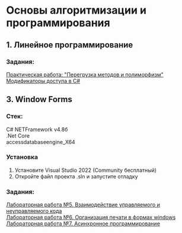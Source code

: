 # Основы алгоритмизации и программирования
## 1. Линейное программирование
### Задания:
<a href="https://github.com/AnytaShan/Homework/blob/54a7e5a17d9efc7037baa92d7f4bac747fa5ce83/%D0%9F%D0%B5%D1%80%D0%B5%D0%B3%D1%80%D1%83%D0%B7%D0%BA%D0%B0%20%D0%BC%D0%B5%D1%82%D0%BE%D0%B4%D0%BE%D0%B2%20%D0%B8%20%D0%BF%D0%BE%D0%BB%D0%B8%D1%84%D0%BE%D1%80%D1%84%D0%B8%D0%B7%D0%BC">Практическая работа: "Перегрузка методов и полиморфизм"</a><br>
<a href="https://github.com/AnytaShan/Homework/tree/54a7e5a17d9efc7037baa92d7f4bac747fa5ce83/ModifDost">Модификаторы доступа в C#</a><br>
## 3. Window Forms
### Стек:
C# NETFramework v4.8б
<br>.Net Core
<br>accessdatabaseengine_X64
### Установка
1. Установите Visual Studio 2022 (Community бесплатный)
2. Откройте файл проекта .sln и запустите отладку
### Задания:
<a href="https://github.com/AnytaShan/Homework/tree/54a7e5a17d9efc7037baa92d7f4bac747fa5ce83/Laba5.1">Лабораторная работа №5. Взаимодействие управляемого и неуправляемого кода</a><br>
<a href="https://github.com/AnytaShan/Homework/tree/54a7e5a17d9efc7037baa92d7f4bac747fa5ce83/Laba6">Лабораторная работа №6. Организация печати в формах windows</a><br>
<a href="https://github.com/AnytaShan/Homework/tree/54a7e5a17d9efc7037baa92d7f4bac747fa5ce83/lab7">Лабораторная работа №7. Асинхронное программирование</a><br>
